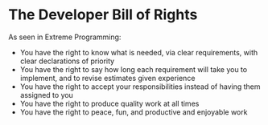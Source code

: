 # The Developer Bill of Rights

As seen in Extreme Programming:

- You have the right to know what is needed, via clear requirements, with clear declarations of priority
- You have the right to say how long each requirement will take you to implement, and to revise estimates given experience
- You have the right to accept your responsibilities instead of having them assigned to you
- You have the right to produce quality work at all times
- You have the right to peace, fun, and productive and enjoyable work
